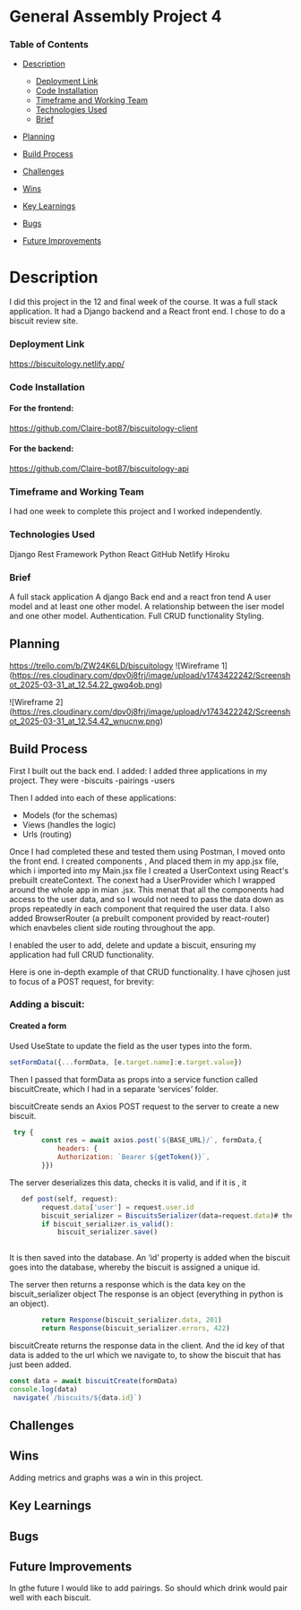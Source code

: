 # General Assembly Project 4

### Table of Contents
* [Description](#description)
    - [Deployment Link](#deployment-link)
    - [Code Installation](#code-installation)
    - [Timeframe and Working Team](#timeframe-and-working-team)
    - [Technologies Used](#technologies-used)
    - [Brief](#brief)
* [Planning](#planning)
 
* [Build Process](#build-process)
  
* [Challenges](#challenges)
* [Wins](#wins)
* [Key Learnings](#key-learnings)
* [Bugs](#bugs)
* [Future Improvements](#future-improvements)

# Description
I did this project in the 12 and final week of the course. It was a full stack application. It had a Django backend and a React front end.  I chose to do a biscuit review site.

### Deployment Link 
https://biscuitology.netlify.app/

### Code Installation


#### For the frontend:
https://github.com/Claire-bot87/biscuitology-client

#### For the backend:
https://github.com/Claire-bot87/biscuitology-api

### Timeframe and Working Team
I had one week to complete this project and I worked independently.


### Technologies Used
Django Rest Framework
Python
React
GitHub
Netlify
Hiroku


### Brief
A full stack application 
A django Back end and a react fron tend
A user model and at least one other model. 
A relationship between the iser model and one other model.
Authentication. 
Full CRUD functionality
Styling.


## Planning
https://trello.com/b/ZW24K6LD/biscuitology
![Wireframe 1] (https://res.cloudinary.com/dpv0j8frj/image/upload/v1743422242/Screenshot_2025-03-31_at_12.54.22_gwq4ob.png)

![Wireframe 2] (https://res.cloudinary.com/dpv0j8frj/image/upload/v1743422242/Screenshot_2025-03-31_at_12.54.42_wnucnw.png)

## Build Process

First I built out the back end. I added: I added three applications in my project. They were 
-biscuits 
-pairings 
-users

Then I added into each of these applications: 
- Models (for the schemas)
- Views (handles the logic)
- Urls (routing)
  
Once I had completed these and tested them using Postman, I moved onto the front end. I created components , And placed them in my app.jsx file, which i imported into my Main.jsx file
I created a UserContext using React's prebuilt createContext. The conext had a UserProvider which I wrapped around the whole app in mian .jsx. This menat that all the components had access to the user data, and so I would not need to pass the data down as props repeatedly in each component that required the user data.
I also added BrowserRouter (a prebuilt component provided by react-router) which enavbeles client side routing throughout the app.

I enabled the user to add, delete and update a biscuit, ensuring my application had full CRUD functionality.

Here is one in-depth example of that CRUD functionality. I have cjhosen just to focus of a POST request, for brevity:

### Adding a biscuit: 

#### Created a form 
Used UseState to update the field as the user types into the form.

```.js
setFormData({...formData, [e.target.name]:e.target.value})
```

Then I passed that formData as props into a service function called biscuitCreate, which I had in a separate ‘services’ folder.

biscuitCreate sends an Axios POST request to the server to create a new biscuit.

```.js
 try {
        const res = await axios.post(`${BASE_URL}/`, formData,{
            headers: {
            Authorization: `Bearer ${getToken()}`,
        }})
```

The server deserializes this data, checks it is valid, and if it is , it

```.js
   def post(self, request):
        request.data['user'] = request.user.id
        biscuit_serializer = BiscuitsSerializer(data=request.data)# the data key is for data that will be added
        if biscuit_serializer.is_valid():
            biscuit_serializer.save()
    
```

It is then saved into the database. 
An ‘id’ property is added when the biscuit goes into the database, whereby the biscuit is assigned a unique id.

The server then returns a response which is the data key on the biscuit_serializer object
The response is an object (everything in python is an object).

```.js
        return Response(biscuit_serializer.data, 201)
        return Response(biscuit_serializer.errors, 422)
```

biscuitCreate returns the response data in the client. And the id key of that data is added to the url which we navigate to, to show the biscuit that has just been added.

```.js
const data = await biscuitCreate(formData)
console.log(data)
 navigate(`/biscuits/${data.id}`)
```




## Challenges


## Wins
Adding metrics and graphs was a win in this project.

## Key Learnings


## Bugs


## Future Improvements
In gthe future I would like to add pairings. So should which drink would pair well with each biscuit.
